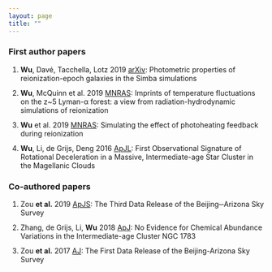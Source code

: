 ```yaml
---
layout: page
title: ""
---
```


<style>
li {
    margin-bottom: 12px;
}
</style>

### First author papers

<ol>
<li><b>Wu</b>, Dave&#769;, Tacchella, Lotz 2019 <a href="https://ui.adsabs.harvard.edu/abs/2019arXiv191106330W/abstract">arXiv</a>: Photometric properties of reionization-epoch galaxies in the Simba simulations</li>

<li><b>Wu</b>, McQuinn et al. 2019 <a href="https://ui.adsabs.harvard.edu/abs/2019MNRAS.490.3177W/abstract">MNRAS</a>: Imprints of temperature fluctuations on the z&#126;5 Lyman-&alpha; forest: a view from radiation-hydrodynamic simulations of reionization</li>

<li><b>Wu</b> et al. 2019 <a href="https://ui.adsabs.harvard.edu/abs/2019MNRAS.488..419W/abstract">MNRAS</a>: Simulating the effect of photoheating feedback during reionization</li>

<li><b>Wu</b>, Li, de Grijs, Deng 2016 <a href="https://ui.adsabs.harvard.edu/abs/2016ApJ...826L..14W/abstract">ApJL</a>: First Observational Signature of Rotational Deceleration in a Massive, Intermediate-age Star Cluster in the Magellanic Clouds</li>
</ol>

### Co-authored papers

<ol>
<li>Zou <b>et al.</b> 2019 <a href="https://ui.adsabs.harvard.edu/abs/2019ApJS..245....4Z/abstract">ApJS</a>: The Third Data Release of the Beijing─Arizona Sky Survey</li>

<li>Zhang, de Grijs, Li, <b>Wu</b> 2018 <a href="https://ui.adsabs.harvard.edu/abs/2018ApJ...853..186Z/abstract">ApJ</a>: No Evidence for Chemical Abundance Variations in the Intermediate-age Cluster NGC 1783</li>

<li>Zou <b>et al.</b> 2017 <a href="https://ui.adsabs.harvard.edu/abs/2017AJ....153..276Z/abstract">AJ</a>: The First Data Release of the Beijing-Arizona Sky Survey</li>
</ol>

